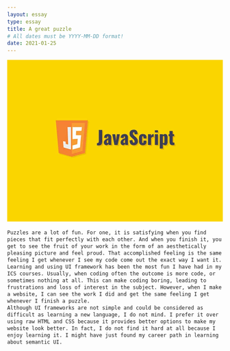 ```yaml
---
layout: essay
type: essay
title: A great puzzle
# All dates must be YYYY-MM-DD format!
date: 2021-01-25
---
```



<img class="ui medium left floated image" src="../images/js.jpg">

	Puzzles are a lot of fun. For one, it is satisfying when you find pieces that fit perfectly with each other. And when you finish it, you get to see the fruit of your work in the form of an aesthetically pleasing picture and feel proud. That accomplished feeling is the same feeling I get whenever I see my code come out the exact way I want it. 
	Learning and using UI framework has been the most fun I have had in my ICS courses. Usually, when coding often the outcome is more code, or sometimes nothing at all. This can make coding boring, leading to frustrations and loss of interest in the subject. However, when I make a website, I can see the work I did and get the same feeling I get whenever I finish a puzzle. 
	Although UI frameworks are not simple and could be considered as difficult as learning a new language, I do not mind. I prefer it over using raw HTML and CSS because it provides better options to make my website look better. In fact, I do not find it hard at all because I enjoy learning it. I might have just found my career path in learning about semantic UI. 
